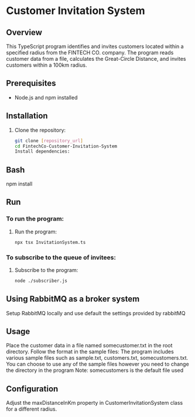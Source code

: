 # Customer Invitation System

## Overview

This TypeScript program identifies and invites customers located within a specified radius from the FINTECH CO. company. The program reads customer data from a file, calculates the Great-Circle Distance, and invites customers within a 100km radius.

## Prerequisites

- Node.js and npm installed

## Installation

1. Clone the repository:

   ```bash
   git clone [repository_url]
   cd FintechCo-Customer-Invitation-System
   Install dependencies:
   ```

## Bash

npm install

## Run

### To run the program:

1. Run the program:

   ```bash
   npx tsx InvitationSystem.ts
   ```

### To subscribe to the queue of invitees:

1. Subscribe to the program:

   ```bash
   node ./subscriber.js
   ```

## Using RabbitMQ as a broker system

Setup RabbitMQ locally and use default the settings provided by rabbitMQ

## Usage

Place the customer data in a file named somecustomer.txt in the root directory. Follow the format in the sample files:
The program includes various sample files such as sample.txt, customers.txt, somecustomers.txt.
You can choose to use any of the sample files however you need to change the directory in the program
Note: somecustomers is the default file used

## Configuration

Adjust the maxDistanceInKm property in CustomerInvitationSystem class for a different radius.
